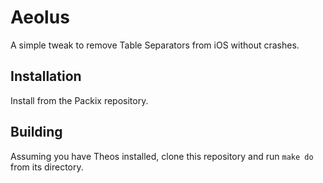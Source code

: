 # Aeolus

A simple tweak to remove Table Separators from iOS without crashes.

## Installation

Install from the Packix repository.

## Building

Assuming you have Theos installed, clone this repository and run ``make do`` from its directory.
